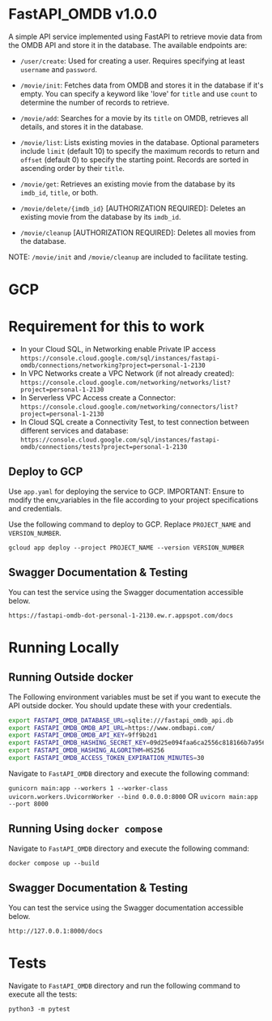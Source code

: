 # FastAPI_OMDB v1.0.0

A simple API service implemented using FastAPI to retrieve movie data from the OMDB API and store it in the database. The available endpoints are:

- `/user/create`: Used for creating a user. Requires specifying at least `username` and `password`.

- `/movie/init`: Fetches data from OMDB and stores it in the database if it's empty. You can specify a keyword like 'love' for `title` and use `count` to determine the number of records to retrieve.

- `/movie/add`: Searches for a movie by its `title` on OMDB, retrieves all details, and stores it in the database.

- `/movie/list`: Lists existing movies in the database. Optional parameters include `limit` (default 10) to specify the maximum records to return and `offset` (default 0) to specify the starting point. Records are sorted in ascending order by their `title`.

- `/movie/get`: Retrieves an existing movie from the database by its `imdb_id`, `title`, or both.

- `/movie/delete/{imdb_id}` [AUTHORIZATION REQUIRED]: Deletes an existing movie from the database by its `imdb_id`.

- `/movie/cleanup` [AUTHORIZATION REQUIRED]: Deletes all movies from the database.

NOTE: `/movie/init` and `/movie/cleanup` are included to facilitate testing.

# GCP

# Requirement for this to work

- In your Cloud SQL, in Networking enable Private IP access
  `https://console.cloud.google.com/sql/instances/fastapi-omdb/connections/networking?project=personal-1-2130`
- In VPC Networks create a VPC Network (if not already created):
  `https://console.cloud.google.com/networking/networks/list?project=personal-1-2130`
- In Serverless VPC Access create a Connector:
  `https://console.cloud.google.com/networking/connectors/list?project=personal-1-2130`
- In Cloud SQL create a Connectivity Test, to test connection between different services and database:
  `https://console.cloud.google.com/sql/instances/fastapi-omdb/connections/tests?project=personal-1-2130`

## Deploy to GCP

Use `app.yaml` for deploying the service to GCP. IMPORTANT: Ensure to modify the env_variables in the file according to your project specifications and credentials.

Use the following command to deploy to GCP. Replace `PROJECT_NAME` and `VERSION_NUMBER`.

`gcloud app deploy --project PROJECT_NAME --version VERSION_NUMBER`

## Swagger Documentation & Testing

You can test the service using the Swagger documentation accessible below.

`https://fastapi-omdb-dot-personal-1-2130.ew.r.appspot.com/docs`

# Running Locally

## Running Outside docker

The Following environment variables must be set if you want to execute the API outside docker. You should update these with your credentials.

```sh
export FASTAPI_OMDB_DATABASE_URL=sqlite:///fastapi_omdb_api.db
export FASTAPI_OMDB_OMDB_API_URL=https://www.omdbapi.com/
export FASTAPI_OMDB_OMDB_API_KEY=9ff9b2d1
export FASTAPI_OMDB_HASHING_SECRET_KEY=09d25e094faa6ca2556c818166b7a9563b93f7099f6f0f4caa6cf63b88e8d3e7
export FASTAPI_OMDB_HASHING_ALGORITHM=HS256
export FASTAPI_OMDB_ACCESS_TOKEN_EXPIRATION_MINUTES=30
```

Navigate to `FastAPI_OMDB` directory and execute the following command:

`gunicorn main:app --workers 1 --worker-class uvicorn.workers.UvicornWorker --bind 0.0.0.0:8000`
OR
`uvicorn main:app --port 8000`

## Running Using `docker compose`

Navigate to `FastAPI_OMDB` directory and execute the following command:

`docker compose up --build`

## Swagger Documentation & Testing

You can test the service using the Swagger documentation accessible below.

`http://127.0.0.1:8000/docs`

# Tests

Navigate to `FastAPI_OMDB` directory and run the following command to execute all the tests:

`python3 -m pytest`
